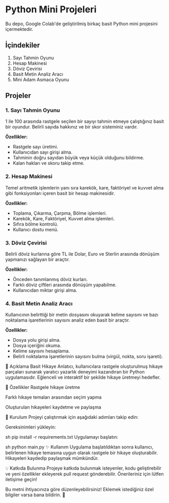# Python Mini Projeleri

Bu depo, Google Colab'de geliştirilmiş birkaç basit Python mini projesini içermektedir.

## İçindekiler

1.  Sayı Tahmin Oyunu
2.  Hesap Makinesi
3.  Döviz Çevirisi
4.  Basit Metin Analiz Aracı
5.  Mini Adam Asmaca Oyunu

## Projeler

### 1. Sayı Tahmin Oyunu

1 ile 100 arasında rastgele seçilen bir sayıyı tahmin etmeye çalıştığınız basit bir oyundur. Belirli sayıda hakkınız ve bir skor sisteminiz vardır.

**Özellikler:**

*   Rastgele sayı üretimi.
*   Kullanıcıdan sayı girişi alma.
*   Tahminin doğru sayıdan büyük veya küçük olduğunu bildirme.
*   Kalan hakları ve skoru takip etme.

### 2. Hesap Makinesi

Temel aritmetik işlemlerin yanı sıra karekök, kare, faktöriyel ve kuvvet alma gibi fonksiyonları içeren basit bir hesap makinesidir.

**Özellikler:**

*   Toplama, Çıkarma, Çarpma, Bölme işlemleri.
*   Karekök, Kare, Faktöriyel, Kuvvet alma işlemleri.
*   Sıfıra bölme kontrolü.
*   Kullanıcı dostu menü.

### 3. Döviz Çevirisi

Belirli döviz kurlarına göre TL ile Dolar, Euro ve Sterlin arasında dönüşüm yapmanızı sağlayan bir araçtır.

**Özellikler:**

*   Önceden tanımlanmış döviz kurları.
*   Farklı döviz çiftleri arasında dönüşüm yapabilme.
*   Kullanıcıdan miktar girişi alma.

### 4. Basit Metin Analiz Aracı

Kullanıcının belirttiği bir metin dosyasını okuyarak kelime sayısını ve bazı noktalama işaretlerinin sayısını analiz eden basit bir araçtır.

**Özellikler:**

*   Dosya yolu girişi alma.
*   Dosya içeriğini okuma.
*   Kelime sayısını hesaplama.
*   Belirli noktalama işaretlerinin sayısını bulma (virgül, nokta, soru işareti).

📖 Açıklama
Basit Hikaye Anlatıcı, kullanıcılara rastgele oluşturulmuş hikaye parçaları sunarak yaratıcı yazarlık deneyimi kazandıran bir Python uygulamasıdır. Eğlenceli ve interaktif bir şekilde hikaye üretmeyi hedefler.

🚀 Özellikler
Rastgele hikaye üretme

Farklı hikaye temaları arasından seçim yapma

Oluşturulan hikayeleri kaydetme ve paylaşma

🔧 Kurulum
Projeyi çalıştırmak için aşağıdaki adımları takip edin:

Gereksinimleri yükleyin:

sh
pip install -r requirements.txt
Uygulamayı başlatın:

sh
python main.py
✨ Kullanım
Uygulama başlatıldıktan sonra kullanıcı, belirlenen hikaye temasına uygun olarak rastgele bir hikaye oluşturabilir. Hikayeleri kaydedip paylaşmak mümkündür.

💡 Katkıda Bulunma
Projeye katkıda bulunmak isteyenler, kodu geliştirebilir ve yeni özellikler ekleyerek pull request gönderebilir. Önerileriniz için lütfen iletişime geçin!

Bu metni ihtiyacınıza göre düzenleyebilirsiniz! Eklemek istediğiniz özel bilgiler varsa bana bildirin. 🚀



